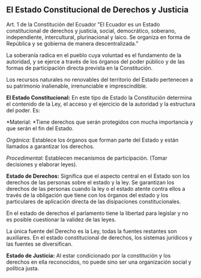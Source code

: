 ## El Estado Constitucional de Derechos y Justicia

Art. 1 de la Constitución del Ecuador "El Ecuador es un Estado constitucional de derechos y justicia, social, democrático, soberano, independiente, intercultural, plurinacional y laico. Se organiza en forma de República y se gobierna de manera descentralizada.”

La soberanía radica en el pueblo cuya voluntad es el fundamento de la autoridad, y se ejerce a través de los órganos del poder público y de las formas de participación directa prevista en la Constitución.

Los recursos naturales no renovables del territorio del Estado pertenecen a su patrimonio inalienable, irrenunciable e imprescindible.

**El Estado Constitucional:** En este tipo de Estado la Constitución determina el contenido de la Ley, el acceso y el ejercicio de la autoridad y la estructura del poder. Es:

*Material: *Tiene derechos que serán protegidos con mucha importancia y que serán el fin del Estado.
	
*Orgánica:* Establece los órganos que forman parte del Estado y están llamados a garantizar los derechos.

*Procedimental:* Establecen mecanismos de participación. (Tomar decisiones y elaborar leyes).

**Estado de Derechos:** Significa que el aspecto central en el Estado son los derechos de las personas sobre el estado y la ley. Se garantizan los derechos de las personas cuando la ley o el estado atente contra ellos a través de la obligación que tiene con los órganos del estado y los particulares de aplicación directa de las disipaciones constitucionales.

En el  estado de derechos el parlamento tiene la libertad para legislar y no es posible cuestionar la validez de las leyes. 

La única fuente del Derecho es la Ley, todas la fuentes restantes son auxiliares. En el estado constitucional de derechos, los sistemas jurídicos y las fuentes se diversifican.

**Estado de Justicia:** Al estar condicionado por la constitución y los derechos en ella reconocidos, no puede sino ser una organización social y política justa.
